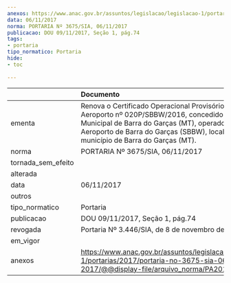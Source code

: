 ```yaml
---
anexos: https://www.anac.gov.br/assuntos/legislacao/legislacao-1/portarias/2017/portaria-no-3675-sia-06-11-2017/@@display-file/arquivo_norma/PA2017-3675.pdf
data: 06/11/2017
norma: PORTARIA Nº 3675/SIA, 06/11/2017
publicacao: DOU 09/11/2017, Seção 1, pág.74
tags:
- portaria
tipo_normatico: Portaria
hide: 
- toc 
 
---
```


|                    | Documento                                                                                                                                                                                                                                |
|:-------------------|:-----------------------------------------------------------------------------------------------------------------------------------------------------------------------------------------------------------------------------------------|
| ementa             | Renova o Certificado Operacional Provisório de Aeroporto nº 020P/SBBW/2016, concedido à Prefeitura Municipal de Barra do Garças (MT), operadora do Aeroporto de Barra do Garças (SBBW), localizado no município de Barra do Garças (MT). |
| norma              | PORTARIA Nº 3675/SIA, 06/11/2017                                                                                                                                                                                                         |
| tornada_sem_efeito |                                                                                                                                                                                                                                          |
| alterada           |                                                                                                                                                                                                                                          |
| data               | 06/11/2017                                                                                                                                                                                                                               |
| outros             |                                                                                                                                                                                                                                          |
| tipo_normatico     | Portaria                                                                                                                                                                                                                                 |
| publicacao         | DOU 09/11/2017, Seção 1, pág.74                                                                                                                                                                                                          |
| revogada           | Portaria Nº 3.446/SIA, de 8 de novembro de 2018                                                                                                                                                                                          |
| em_vigor           |                                                                                                                                                                                                                                          |
| anexos             | https://www.anac.gov.br/assuntos/legislacao/legislacao-1/portarias/2017/portaria-no-3675-sia-06-11-2017/@@display-file/arquivo_norma/PA2017-3675.pdf                                                                                     |